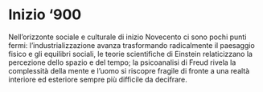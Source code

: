 # Inizio ‘900

Nell’orizzonte sociale e culturale di inizio Novecento ci sono pochi punti fermi: l’industrializzazione avanza trasformando radicalmente il paesaggio fisico e gli equilibri sociali, le teorie scientifiche di Einstein relaticizzano la percezione dello spazio e del tempo; la psicoanalisi di Freud rivela la complessità della mente e l’uomo si riscopre fragile di fronte a una realtà interiore ed esteriore sempre più difficile da decifrare.